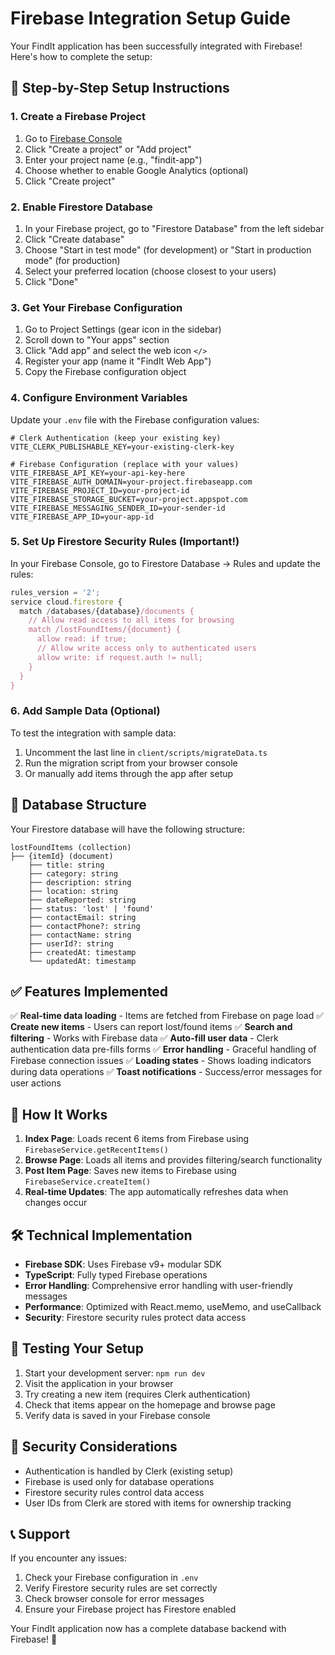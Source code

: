 # Firebase Integration Setup Guide

Your FindIt application has been successfully integrated with Firebase! Here's how to complete the setup:

## 🚀 Step-by-Step Setup Instructions

### 1. Create a Firebase Project

1. Go to [Firebase Console](https://console.firebase.google.com/)
2. Click "Create a project" or "Add project"
3. Enter your project name (e.g., "findit-app")
4. Choose whether to enable Google Analytics (optional)
5. Click "Create project"

### 2. Enable Firestore Database

1. In your Firebase project, go to "Firestore Database" from the left sidebar
2. Click "Create database"
3. Choose "Start in test mode" (for development) or "Start in production mode" (for production)
4. Select your preferred location (choose closest to your users)
5. Click "Done"

### 3. Get Your Firebase Configuration

1. Go to Project Settings (gear icon in the sidebar)
2. Scroll down to "Your apps" section
3. Click "Add app" and select the web icon `</>`
4. Register your app (name it "FindIt Web App")
5. Copy the Firebase configuration object

### 4. Configure Environment Variables

Update your `.env` file with the Firebase configuration values:

```env
# Clerk Authentication (keep your existing key)
VITE_CLERK_PUBLISHABLE_KEY=your-existing-clerk-key

# Firebase Configuration (replace with your values)
VITE_FIREBASE_API_KEY=your-api-key-here
VITE_FIREBASE_AUTH_DOMAIN=your-project.firebaseapp.com
VITE_FIREBASE_PROJECT_ID=your-project-id
VITE_FIREBASE_STORAGE_BUCKET=your-project.appspot.com
VITE_FIREBASE_MESSAGING_SENDER_ID=your-sender-id
VITE_FIREBASE_APP_ID=your-app-id
```

### 5. Set Up Firestore Security Rules (Important!)

In your Firebase Console, go to Firestore Database → Rules and update the rules:

```javascript
rules_version = '2';
service cloud.firestore {
  match /databases/{database}/documents {
    // Allow read access to all items for browsing
    match /lostFoundItems/{document} {
      allow read: if true;
      // Allow write access only to authenticated users
      allow write: if request.auth != null;
    }
  }
}
```

### 6. Add Sample Data (Optional)

To test the integration with sample data:

1. Uncomment the last line in `client/scripts/migrateData.ts`
2. Run the migration script from your browser console
3. Or manually add items through the app after setup

## 📁 Database Structure

Your Firestore database will have the following structure:

```
lostFoundItems (collection)
├── {itemId} (document)
    ├── title: string
    ├── category: string
    ├── description: string
    ├── location: string
    ├── dateReported: string
    ├── status: 'lost' | 'found'
    ├── contactEmail: string
    ├── contactPhone?: string
    ├── contactName: string
    ├── userId?: string
    ├── createdAt: timestamp
    └── updatedAt: timestamp
```

## ✅ Features Implemented

✅ **Real-time data loading** - Items are fetched from Firebase on page load
✅ **Create new items** - Users can report lost/found items
✅ **Search and filtering** - Works with Firebase data
✅ **Auto-fill user data** - Clerk authentication data pre-fills forms
✅ **Error handling** - Graceful handling of Firebase connection issues
✅ **Loading states** - Shows loading indicators during data operations
✅ **Toast notifications** - Success/error messages for user actions

## 🔧 How It Works

1. **Index Page**: Loads recent 6 items from Firebase using `FirebaseService.getRecentItems()`
2. **Browse Page**: Loads all items and provides filtering/search functionality
3. **Post Item Page**: Saves new items to Firebase using `FirebaseService.createItem()`
4. **Real-time Updates**: The app automatically refreshes data when changes occur

## 🛠 Technical Implementation

- **Firebase SDK**: Uses Firebase v9+ modular SDK
- **TypeScript**: Fully typed Firebase operations
- **Error Handling**: Comprehensive error handling with user-friendly messages
- **Performance**: Optimized with React.memo, useMemo, and useCallback
- **Security**: Firestore security rules protect data access

## 📱 Testing Your Setup

1. Start your development server: `npm run dev`
2. Visit the application in your browser
3. Try creating a new item (requires Clerk authentication)
4. Check that items appear on the homepage and browse page
5. Verify data is saved in your Firebase console

## 🔐 Security Considerations

- Authentication is handled by Clerk (existing setup)
- Firebase is used only for database operations
- Firestore security rules control data access
- User IDs from Clerk are stored with items for ownership tracking

## 📞 Support

If you encounter any issues:
1. Check your Firebase configuration in `.env`
2. Verify Firestore security rules are set correctly
3. Check browser console for error messages
4. Ensure your Firebase project has Firestore enabled

Your FindIt application now has a complete database backend with Firebase! 🎉
